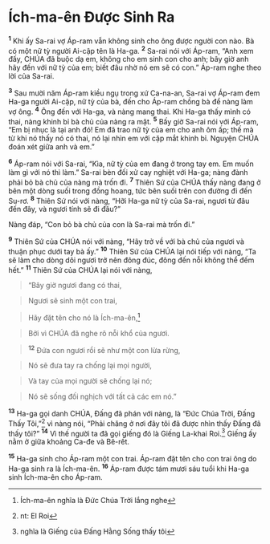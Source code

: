 

# Ích-ma-ên Được Sinh Ra
<sup><b>1</b></sup> Khi ấy Sa-rai vợ Áp-ram vẫn không sinh cho ông được người con nào. Bà có một nữ tỳ người Ai-cập tên là Ha-ga. <sup><b>2</b></sup> Sa-rai nói với Áp-ram, “Anh xem đấy, CHÚA đã buộc dạ em, không cho em sinh con cho anh; bây giờ anh hãy đến với nữ tỳ của em; biết đâu nhờ nó em sẽ có con.” Áp-ram nghe theo lời của Sa-rai.

<sup><b>3</b></sup> Sau mười năm Áp-ram kiều ngụ trong xứ Ca-na-an, Sa-rai vợ Áp-ram đem Ha-ga người Ai-cập, nữ tỳ của bà, đến cho Áp-ram chồng bà để nàng làm vợ ông. <sup><b>4</b></sup> Ông đến với Ha-ga, và nàng mang thai. Khi Ha-ga thấy mình có thai, nàng khinh bỉ bà chủ của nàng ra mặt. <sup><b>5</b></sup> Bấy giờ Sa-rai nói với Áp-ram, “Em bị nhục là tại anh đó! Em đã trao nữ tỳ của em cho anh ôm ấp; thế mà từ khi nó thấy nó có thai, nó lại nhìn em với cặp mắt khinh bỉ. Nguyện CHÚA đoán xét giữa anh và em.”

<sup><b>6</b></sup> Áp-ram nói với Sa-rai, “Kìa, nữ tỳ của em đang ở trong tay em. Em muốn làm gì với nó thì làm.” Sa-rai bèn đối xử cay nghiệt với Ha-ga; nàng đành phải bỏ bà chủ của nàng mà trốn đi. <sup><b>7</b></sup> Thiên Sứ của CHÚA thấy nàng đang ở bên một dòng suối trong đồng hoang, tức bên suối trên con đường đi đến Su-rơ. <sup><b>8</b></sup> Thiên Sứ nói với nàng, “Hỡi Ha-ga nữ tỳ của Sa-rai, ngươi từ đâu đến đây, và ngươi tính sẽ đi đâu?”

Nàng đáp, “Con bỏ bà chủ của con là Sa-rai mà trốn đi.”

<sup><b>9</b></sup> Thiên Sứ của CHÚA nói với nàng, “Hãy trở về với bà chủ của ngươi và thuận phục dưới tay bà ấy.” <sup><b>10</b></sup> Thiên Sứ của CHÚA lại nói tiếp với nàng, “Ta sẽ làm cho dòng dõi ngươi trở nên đông đúc, đông đến nỗi không thể đếm hết.” <sup><b>11</b></sup> Thiên Sứ của CHÚA lại nói với nàng,


> “Bây giờ ngươi đang có thai,
>


> Ngươi sẽ sinh một con trai,
>


> Hãy đặt tên cho nó là Ích-ma-ên,[^1]
>


> Bởi vì CHÚA đã nghe rõ nỗi khổ của ngươi.
>


> <sup><b>12</b></sup> Đứa con ngươi rồi sẽ như một con lừa rừng,
>


> Nó sẽ đưa tay ra chống lại mọi người,
>


> Và tay của mọi người sẽ chống lại nó;
>


> Nó sẽ sống đối nghịch với tất cả các em nó.”
>

<sup><b>13</b></sup> Ha-ga gọi danh CHÚA, Đấng đã phán với nàng, là “Đức Chúa Trời, Đấng Thấy Tôi,”[^2] vì nàng nói, “Phải chăng ở nơi đây tôi đã được nhìn thấy Đấng đã thấy tôi?” <sup><b>14</b></sup> Vì thế người ta đã gọi giếng đó là Giếng La-khai Roi.[^3] Giếng ấy nằm ở giữa khoảng Ca-đe và Bê-rết.

<sup><b>15</b></sup> Ha-ga sinh cho Áp-ram một con trai. Áp-ram đặt tên cho con trai ông do Ha-ga sinh ra là Ích-ma-ên. <sup><b>16</b></sup> Áp-ram được tám mươi sáu tuổi khi Ha-ga sinh Ích-ma-ên cho Áp-ram.

[^1]: Ích-ma-ên nghĩa là Đức Chúa Trời lắng nghe
[^2]: nt: El Roi
[^3]: nghĩa là Giếng của Đấng Hằng Sống thấy tôi
